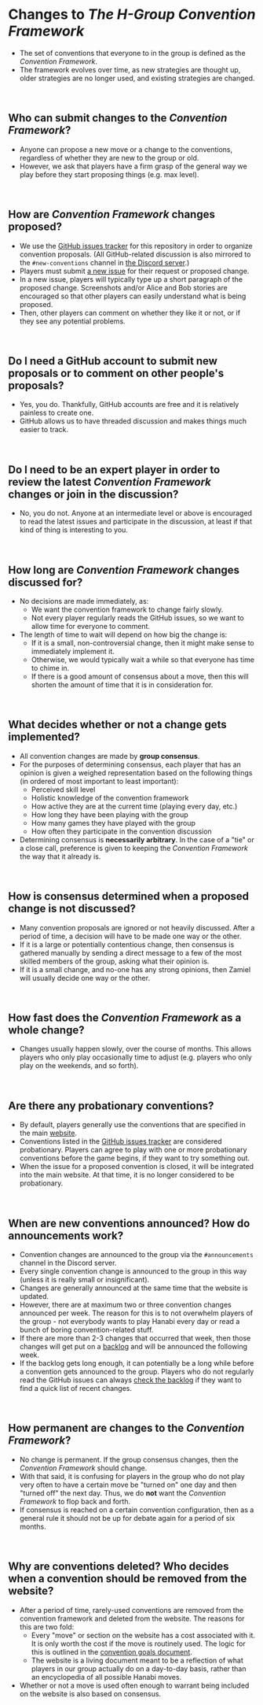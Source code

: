 # Changes to *The H-Group Convention Framework*

- The set of conventions that everyone to in the group is defined as the *Convention Framework*.
- The framework evolves over time, as new strategies are thought up, older strategies are no longer used, and existing strategies are changed.

<br />

## Who can submit changes to the *Convention Framework*?

- Anyone can propose a new move or a change to the conventions, regardless of whether they are new to the group or old.
- However, we ask that players have a firm grasp of the general way we play before they start proposing things (e.g. max level).

<br />

## How are *Convention Framework* changes proposed?

- We use the [GitHub issues tracker](https://github.com/hanabi/hanabi.github.io/issues) for this repository in order to organize convention proposals. (All GitHub-related discussion is also mirrored to the `#new-conventions` channel in [the Discord server](https://discord.gg/FADvkJp).)
- Players must submit [a new issue](https://github.com/hanabi/hanabi.github.io/issues/new) for their request or proposed change.
- In a new issue, players will typically type up a short paragraph of the proposed change. Screenshots and/or Alice and Bob stories are encouraged so that other players can easily understand what is being proposed.
- Then, other players can comment on whether they like it or not, or if they see any potential problems.

<br />

## Do I need a GitHub account to submit new proposals or to comment on other people's proposals?

- Yes, you do. Thankfully, GitHub accounts are free and it is relatively painless to create one.
- GitHub allows us to have threaded discussion and makes things much easier to track.

<br />

## Do I need to be an expert player in order to review the latest *Convention Framework* changes or join in the discussion?

- No, you do not. Anyone at an intermediate level or above is encouraged to read the latest issues and participate in the discussion, at least if that kind of thing is interesting to you.

<br />

## How long are *Convention Framework* changes discussed for?

- No decisions are made immediately, as:
  - We want the convention framework to change fairly slowly.
  - Not every player regularly reads the GitHub issues, so we want to allow time for everyone to comment.
- The length of time to wait will depend on how big the change is:
  - If it is a small, non-controversial change, then it might make sense to immediately implement it.
  - Otherwise, we would typically wait a while so that everyone has time to chime in.
  - If there is a good amount of consensus about a move, then this will shorten the amount of time that it is in consideration for.

<br />

## What decides whether or not a change gets implemented?

- All convention changes are made by **group consensus**.
- For the purposes of determining consensus, each player that has an opinion is given a weighed representation based on the following things (in ordered of most important to least important):
  - Perceived skill level
  - Holistic knowledge of the convention framework
  - How active they are at the current time (playing every day, etc.)
  - How long they have been playing with the group
  - How many games they have played with the group
  - How often they participate in the convention discussion
- Determining consensus is **necessarily arbitrary**. In the case of a "tie" or a close call, preference is given to keeping the *Convention Framework* the way that it already is.

<br />

## How is consensus determined when a proposed change is not discussed?

- Many convention proposals are ignored or not heavily discussed. After a period of time, a decision will have to be made one way or the other.
- If it is a large or potentially contentious change, then consensus is gathered manually by sending a direct message to a few of the most skilled members of the group, asking what their opinion is.
- If it is a small change, and no-one has any strong opinions, then Zamiel will usually decide one way or the other.

<br />

## How fast does the *Convention Framework* as a whole change?

- Changes usually happen slowly, over the course of months. This allows players who only play occasionally time to adjust (e.g. players who only play on the weekends, and so forth).

<br />

## Are there any probationary conventions?

- By default, players generally use the conventions that are specified in the main [website](https://hanabi.github.io/docs/reference/).
- Conventions listed in the [GitHub issues tracker](https://github.com/hanabi/hanabi.github.io/issues) are considered probationary. Players can agree to play with one or more probationary conventions before the game begins, if they want to try something out.
- When the issue for a proposed convention is closed, it will be integrated into the main website. At that time, it is no longer considered to be probationary.

<br />

## When are new conventions announced? How do announcements work?

- Convention changes are announced to the group via the `#announcements` channel in the Discord server.
- Every single convention change is announced to the group in this way (unless it is really small or insignificant).
- Changes are generally announced at the same time that the website is updated.
- However, there are at maximum two or three convention changes announced per week. The reason for this is to not overwhelm players of the group - not everybody wants to play Hanabi every day or read a bunch of boring convention-related stuff.
- If there are more than 2-3 changes that occurred that week, then those changes will get put on a [backlog](announcement-backlog.md) and will be announced the following week.
- If the backlog gets long enough, it can potentially be a long while before a convention gets announced to the group. Players who do not regularly read the GitHub issues can always [check the backlog](announcement-backlog.md) if they want to find a quick list of recent changes.

<br />

## How permanent are changes to the *Convention Framework*?

- No change is permanent. If the group consensus changes, then the *Convention Framework* should change.
- With that said, it is confusing for players in the group who do not play very often to have a certain move be "turned on" one day and then "turned off" the next day. Thus, we do **not** want the *Convention Framework* to flop back and forth.
- If consensus is reached on a certain convention configuration, then as a general rule it should not be up for debate again for a period of six months.

<br />

## Why are conventions deleted? Who decides when a convention should be removed from the website?

- After a period of time, rarely-used conventions are removed from the convention framework and deleted from the website. The reasons for this are two fold:
  - Every "move" or section on the website has a cost associated with it. It is only worth the cost if the move is routinely used. The logic for this is outlined in the [convention goals document](convention-goals.md).
  - The website is a living document meant to be a reflection of what players in our group actually do on a day-to-day basis, rather than an encyclopedia of all possible Hanabi moves.
- Whether or not a move is used often enough to warrant being included on the website is also based on consensus.
